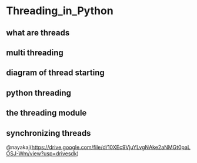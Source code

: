 # Threading_in_Python
## what are threads
## multi threading
## diagram of thread starting
## python threading
## the threading module
## synchronizing threads
@nayakaj(https://drive.google.com/file/d/10XEc9VjuYLvgNAke2aNMGt0paLOSJ-Wm/view?usp=drivesdk)
